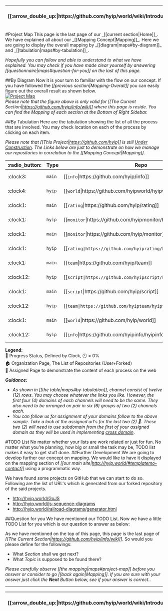 <table>
  <thead>
    <tr>
      <th>[[:arrow_double_up:|https://github.com/hyip/world/wiki/Introduction]]</th>
      <th>[[:arrow_up_small:|https://github.com/hyipworld/hyipworld.github.io/wiki/Introduction]]</th>
      <th>[[:rewind:|Introduction]] [[Intro|Introduction]]</th>
      <th>[[:arrow_backward:|Mapping-Overall]] [[Prev|Mapping-Overall]]</th>
      <th>[[:repeat:|maps#project-map]] [[Reload|maps]]</th>
      <th>Last :arrow_forward:</th>
      <th>[[Next|https://github.com/hyip/rating]] [[:fast_forward:|https://github.com/hyip/rating]]</th>
      <th>[[:arrow_down_small:|https://github.com/hyip/rating]]</th>
      <th>[[:arrow_double_down:|https://github.com/hyip/rating/wiki/Introduction]]</th>
    </tr>
  </thead>
</table>
#Project Map
This page is the last page of our _[[current section|Home]]_. We have explained all about our _[[Mapping Concept|Mapping]]_. Here we are going to display the overall mapping by _[[diagram|maps#by-diagram]]_ and _[[tabulation|maps#by-tabulation]]_.  

_Hopefully you can follow and able to understand to what we have explained. You may check if you have made clear yourself by answering [[questionnaire|maps#question-for-you]] on the last of this page._

##By Diagram
Now it is your turn to familiar with the flow on our concept. If you have followed the _[[previous section|Mapping-Overall]]_ you can easily figure out the overall result as shown below.  
[![Project Map](https://hyipworld.github.io/images/github/doc/info.png)](https://tophyipmonitor.wordpress.com/hyip-world/)      
_Please note that the figure above is only valid for [[The Current Section|https://github.com/hyip/info/wiki]] where this page is reside. You can find the Mapping of each section at the Bottom of Right Sidebar._

##By Tabulation
Here are the tabulation showing the list of all the process that are involved. You may check location on each of the process by clicking on each item.

_Please note that [[This Project|https://github.com/hyip]] is still <u>Under Construction</u>. The Links below are just to demonstrate on how we manage our repositories in correlation to the [[Mapping Concept|Mapping]]._
<table>
  <thead>
    <tr>
      <th>:radio_button:</th>
      <th>Type</th>
      <th>Repo</th>
      <th>Wiki</th>
      <th>Team</th>
      <th>Platform</th>
      <th>Channel</th>
    </tr>
  </thead>
  <tbody>
    <tr>
      <td scope="row">:clock3:</td>
      <td scope="row"><code>main</code></td>
      <td>[[<code>info</code>|https://github.com/hyip/info]]</td>
      <td>[[<code>info</code>|https://github.com/hyip/info/wiki]]</td>
      <td scope="row"><img src="https://avatars1.githubusercontent.com/u/8466209?v=20&s=20"></td>
      <td scope="row"><a href="https://en.wikipedia.org/" target="_blank"><img src="https://lh3.googleusercontent.com/-EldBrDTTmUA/AAAAAAAAAAI/AAAAAAAAAIA/-bt7sByI8-Q/s20-c-a/photo.jpg"></a></td>
      <td scope="row">
<a href="https://www.facebook.com/hyipproject"><img src="https://avatars0.githubusercontent.com/u/69631?v=20&s=20"></a>
<a href="https://twitter.com/BeSweetRetweets"><img src="https://avatars0.githubusercontent.com/u/50278?v=20&s=20"></a>
<a href="https://google.com/+TopHYIPsinfoGigafeed"><img src="https://avatars0.githubusercontent.com/u/3597853?v=20&s=20"></a>
<a href="https://tophyipmonitor.wordpress.com/category/hyip/"><img src="https://avatars0.githubusercontent.com/u/276006?v=20&s=20"></a>
<a href="https://www.reddit.com/user/hyips/"><img src="https://avatars0.githubusercontent.com/u/14248?v=20&s=20"></a>
<a href="https://delicious.com/tophyipsinfo"><img src="https://lh3.googleusercontent.com/-jKtpsvVitSk/VipNbfjC1KI/AAAAAAAAAV4/dgoCUDLzyLw/s20/delicious.png"></a>
      </td>
    </tr>
    <tr>
      <td scope="row">:clock4:</td>
      <td scope="row"><code>hyip</code></td>
      <td>[[<code>world</code>|https://github.com/hyipworld/hyipworld.github.io]]</td>
      <td>[[<code>world</code>|https://github.com/hyipworld/hyipworld.github.io/wiki]]</td>
      <td scope="row"><img src="https://avatars1.githubusercontent.com/u/8466209?v=20&s=20"></td>
      <td scope="row">[[:house:|https://github.com/hyipworld]] [[:cinema:|http://hyip.world/]]  <a href="https://github.com/github" target="_blank"><img src="https://avatars3.githubusercontent.com/u/9919?v=3&s=20"></a>
      </td>
      <td scope="row">
<a href="https://www.facebook.com/hyipworld"><img src="https://avatars0.githubusercontent.com/u/69631?v=20&s=20"></a>
<a href="https://twitter.com/hyip_world"><img src="https://avatars0.githubusercontent.com/u/50278?v=20&s=20"></a>
<a href="https://google.com/+TopHYIPsinfoGigafeed"><img src="https://avatars0.githubusercontent.com/u/3597853?v=20&s=20"></a>
<a href="https://tophyipmonitor.wordpress.com/hyip-world/"><img src="https://avatars0.githubusercontent.com/u/276006?v=20&s=20"></a>
<a href="https://disqus.com/by/hyips/"><img src="https://lh3.googleusercontent.com/-cV5C51pgAbg/VipJ2i2FGLI/AAAAAAAAAVM/e8N-UaHMRpw/w20-h20-p/disqus.png"></a>
<a href="https://about.me/hyip.world"><img src="https://avatars0.githubusercontent.com/u/951002?v=20&s=20"></a>
      </td>
    </tr>
    <tr>
      <td scope="row">:clock1:</td>
      <td scope="row"><code>main</code></td>
      <td>[[<code>rating</code>|https://github.com/hyip/rating]]</td>
      <td>[[<code>rating</code>|https://github.com/hyip/rating/wiki]]</td>
      <td scope="row"><img src="https://avatars1.githubusercontent.com/u/14160646?v=20&s=20"></td>
      <td scope="row"><a href="https://github.com/google" target="_blank"><img src="https://avatars0.githubusercontent.com/u/1342004?v=20&s=20"></a></td>
      <td scope="row">
<a href="https://www.facebook.com/TopHyipsDotInfo"><img src="https://avatars0.githubusercontent.com/u/69631?v=20&s=20"></a>
<a href="https://twitter.com/#growsafely"><img src="https://avatars0.githubusercontent.com/u/50278?v=20&s=20"></a>
<a href="maps#project-map"><img src="https://avatars0.githubusercontent.com/u/3597853?v=20&s=20"></a>
<a href="https://tophyipmonitor.wordpress.com/category/hyip-rating/"><img src="https://avatars0.githubusercontent.com/u/276006?v=20&s=20"></a>
<a href="https://www.pinterest.com/HyipMonitor/"><img src="https://avatars3.githubusercontent.com/u/541152?v=20&s=20"></a>
<a href="http://en.gravatar.com/tophyips"><img src="http://www.gravatar.com/avatar/00000000000000000000000000000000?s=20"></a>
      </td>
    </tr>
    <tr>
      <td scope="row">:clock1:</td>
      <td scope="row"><code>hyip</code></td>
      <td>[[<code>monitor</code>|https://github.com/hyipmonitor/hyipmonitor.github.io]] </td>
      <td>[[<code>monitor|https://github.com/hyipmonitor/hyipmonitor.github.io/wiki]]</code></td>
      <td scope="row"><img src="https://avatars1.githubusercontent.com/u/14018681?v=20&s=20"</td>
      <td scope="row">[[:house:|https://github.com/hyipmonitor]] [[:cinema:|http://hyipmonitors.info/]] <a href="https://plus.google.com/+WordPress/" target="_blank"><img src="http://lh3.googleusercontent.com/-xSKJbyl_5ZA/AAAAAAAAAAI/AAAAAAAAAGs/87PBRUKgmr0/s20-c-a/photo.jpg"></a>
      </td>
      <td scope="row">
<a href="https://www.facebook.com/hyipmonitors.info"><img src="https://avatars0.githubusercontent.com/u/69631?v=20&s=20"></a>
<a href="maps#project-map"><img src="https://avatars0.githubusercontent.com/u/50278?v=20&s=20"></a>
<a href="maps#project-map"><img src="https://avatars0.githubusercontent.com/u/3597853?v=20&s=20"></a>
<a href="https://tophyipmonitor.wordpress.com/hyip-monitors/"><img src="https://avatars0.githubusercontent.com/u/276006?v=20&s=20"></a>
<a href="http://www.linkedin.com/company/hyip-monitor"><img src="http://www.gravatar.com/avatar/7155494da5d4092de2988069d5534d00?s=20"></a>
<a href="https://about.me/hyipmonitors.info"><img src="https://avatars0.githubusercontent.com/u/951002?v=20&s=20"></a>
      </td>
    </tr>
    <tr>
      <td scope="row">:clock1:</td>
      <td scope="row"><code>main</code></td>
      <td>[[<code>monitor</code>|https://github.com/hyip/monitor]]</td>
      <td>[[<code>monitor</code>|https://github.com/hyip/monitor/wiki]]</td>
      <td scope="row"><img src="https://avatars1.githubusercontent.com/u/14018681?v=20&s=20"</td>
      <td scope="row"><a href="https://github.com/aws" target="_blank"><img src="https://lh5.googleusercontent.com/-LNdqhqT7v3w/T4itJ_UEeFI/AAAAAAAAJUE/B9Os5cJUxUA/s20-no/GooglePlusProfileImage.png"></a></td>
      <td scope="row">
<a href="https://www.facebook.com/tophyipmonitors"><img src="https://avatars0.githubusercontent.com/u/69631?v=20&s=20"></a>
<a href="https://twitter.com/tophyipmonitor"><img src="https://avatars0.githubusercontent.com/u/50278?v=20&s=20"></a>
<a href="https://google.com/+TopHyipMonitors"><img src="https://avatars0.githubusercontent.com/u/3597853?v=20&s=20"></a>
<a href="https://tophyipmonitor.wordpress.com/category/hyip-monitor/"><img src="https://avatars0.githubusercontent.com/u/276006?v=20&s=20"></a>
<a href="https://moz.com/community/users/4037583"><img src="http://lh3.googleusercontent.com/-PdKcIPUm-Cs/AAAAAAAAAAI/AAAAAAAALEI/HV6em-KZ-yU/s20-c-a/photo.jpg"></a>
<a href="http://en.gravatar.com/tophyipmonitor"><img src="http://www.gravatar.com/avatar/00000000000000000000000000000000?s=20"></a>
      </td>
    </tr>
    <tr>
      <td scope="row">:clock1:</td>
      <td scope="row"><code>hyip</code></td>
      <td>[[<code>rating|https://github.com/hyiprating/hyiprating.github.io]]</code></td>
      <td>[[<code>rating|https://github.com/hyiprating/hyiprating.github.io/wiki]]</code></td>
      <td scope="row"><img src="https://avatars1.githubusercontent.com/u/14160646?v=20&s=20"></td>
      <td scope="row">[[:house:|https://github.com/hyiprating]] [[:cinema:|http://tophyips.info/]] <a href="http://blog.tophyips.info/"><img src="http://lh3.googleusercontent.com/-dK5aS3tBne0/AAAAAAAAAAI/AAAAAAAAL-Q/wktL27CoDNE/s20-c-a/photo.jpg"></a>
      </td>
      <td scope="row">
<a href="https://www.facebook.com/tophyips.info"><img src="https://avatars0.githubusercontent.com/u/69631?v=20&s=20"></a>
<a href="maps#project-map"><img src="https://avatars0.githubusercontent.com/u/50278?v=20&s=20"></a>
<a href="maps#project-map"><img src="https://avatars0.githubusercontent.com/u/3597853?v=20&s=20"></a>
<a href="https://tophyipmonitor.wordpress.com/hyip-rating/"><img src="https://avatars0.githubusercontent.com/u/276006?v=20&s=20"></a>
<a href="http://www.linkedin.com/company/hyip-analysis"><img src="http://www.gravatar.com/avatar/7155494da5d4092de2988069d5534d00?s=20"></a>
<a href="https://about.me/tophyips.info"><img src="https://avatars0.githubusercontent.com/u/951002?v=20&s=20"></a>
      </td>
    </tr>
    <tr>
      <td scope="row">:clock1:</td>
      <td scope="row"><code>main</code></td>
      <td>[[<code>team</code>|https://github.com/hyip/team]]</td>
      <td>[[<code>team</code>|https://github.com/hyip/team/wiki]]</td>
      <td scope="row"><img src="https://avatars2.githubusercontent.com/u/11927583?v=10&s=20"></td>
      <td scope="row"><a href="https://github.com/atlassian" target="_blank"><img src="https://avatars3.githubusercontent.com/u/168166?v=20&s=20"></a></td>
      <td scope="row">
<a href="maps#project-map"><img src="https://avatars0.githubusercontent.com/u/69631?v=20&s=20"></a>
<a href="maps#project-map"><img src="https://avatars0.githubusercontent.com/u/50278?v=20&s=20"></a>
<a href="maps#project-map"><img src="https://avatars0.githubusercontent.com/u/3597853?v=20&s=20"></a>
<a href="https://tophyipmonitor.wordpress.com/category/hyip-forum/"><img src="https://avatars0.githubusercontent.com/u/276006?v=20&s=20"></a>
<a href="https://www.quora.com/profile/Hyip-Gigafeed"><img src="https://avatars0.githubusercontent.com/u/6815105?v=20&s=20"></a>
<a href="http://mashable.com/people/hyip/"><img src="https://avatars3.githubusercontent.com/u/173374?v=3&s=20"></a>
      </td>
    </tr>
    <tr>
      <td scope="row">:clock12:</td>
      <td scope="row"><code>hyip</code></td>
      <td>[[<code>script|https://github.com/hyipscript/hyipscript.github.io]]</code></td>
      <td>[[<code>script|https://github.com/hyipscript/hyipscript.github.io/wiki]]</code></td>
      <td scope="row"><a href="https://github.com/orgs/hyipscript/teams"><img src="https://avatars2.githubusercontent.com/u/11951705?v=3&s=20"></a></td>
      <td scope="row">[[:house:|https://github.com/hyipscript]] [[:cinema:|http://hyipscript.info/]] <a href="http://blog.tophyips.info/"><img src="http://lh3.googleusercontent.com/-dK5aS3tBne0/AAAAAAAAAAI/AAAAAAAAL-Q/wktL27CoDNE/s20-c-a/photo.jpg"></a>
      </td>
      <td scope="row">
<a href="https://www.facebook.com/hyipscript.info"><img src="https://avatars0.githubusercontent.com/u/69631?v=20&s=20"></a>
<a href="https://twitter.com/hyip_script"><img src="https://avatars0.githubusercontent.com/u/50278?v=20&s=20"></a>
<a href="https://google.com/+HyipScript"><img src="https://avatars0.githubusercontent.com/u/3597853?v=20&s=20"></a>
<a href="https://tophyipmonitor.wordpress.com/hyip-scripts/"><img src="https://avatars0.githubusercontent.com/u/276006?v=20&s=20"></a>
<a href="http://www.linkedin.com/company/hyip-script"><img src="http://www.gravatar.com/avatar/7155494da5d4092de2988069d5534d00?s=20"></a>
<a href="https://about.me/hyipscript.info"><img src="https://avatars0.githubusercontent.com/u/951002?v=20&s=20"></a>
      </td>
    </tr>
    <tr>
      <td scope="row">:clock1:</td>
      <td scope="row"><code>main</code></td>
      <td>[[<code>script</code>|https://github.com/hyip/script]]</td>
      <td>[[<code>script</code>|https://github.com/hyip/script/wiki]]</td>
      <td scope="row">
<a href="https://github.com/hyipscripts"><img src="https://avatars1.githubusercontent.com/u/14160646?v=20&s=20"></a>
<a href="http://sourceforge.net/u/hyipscript/profile/"><img src="https://avatars1.githubusercontent.com/u/11951705?v=3&s=20"></a>
      </td>
      <td scope="row"><a href="https://sourceforge.net/projects/hyipscript/"><img src="https://sourceforge.net/favicon.ico"></a></td>
      <td scope="row">
<a href="https://www.facebook.com/hyipscripts"><img src="https://avatars0.githubusercontent.com/u/69631?v=20&s=20"></a>
<a href="maps#project-map"><img src="https://avatars0.githubusercontent.com/u/50278?v=20&s=20"></a>
<a href="maps#project-map"><img src="https://avatars0.githubusercontent.com/u/3597853?v=20&s=20"></a>
<a href="https://tophyipmonitor.wordpress.com/category/hyip-script/"><img src="https://avatars0.githubusercontent.com/u/276006?v=20&s=20"></a>
<a href="http://stackoverflow.com/users/4058484"><img src="https://lh3.googleusercontent.com/-DEYxYN_riUY/VipEhu1PPyI/AAAAAAAAAHg/UzX9Nw8QE8I/s20/stackoverflow.png"></a>
<a href="http://en.gravatar.com/tophyipscript"><img src="http://www.gravatar.com/avatar/00000000000000000000000000000000?s=20"></a>
      </td>
    </tr>
    <tr>
      <td scope="row">:clock12:</td>
      <td scope="row"><code>hyip</code></td>
      <td>[[<code>team|https://github.com/hyipteam/hyipteam.github.io]]</code></td>
      <td>[[<code>team</code>|https://github.com/hyipteam/hyipteam.github.io/wiki]]</td>
      <td scope="row"><img src="https://avatars2.githubusercontent.com/u/11927583?v=10&s=20"></td>
      <td scope="row">[[:house:|https://github.com/hyipteam]] [[:cinema:|http://team.hyip.world/]] <a href="http://blog.tophyips.info/"><img src="http://lh3.googleusercontent.com/-dK5aS3tBne0/AAAAAAAAAAI/AAAAAAAAL-Q/wktL27CoDNE/s20-c-a/photo.jpg"></a>
      </td>
      <td scope="row">
<a href="maps#project-map"><img src="https://avatars0.githubusercontent.com/u/69631?v=20&s=20"></a>
<a href="maps#project-map"><img src="https://avatars0.githubusercontent.com/u/50278?v=20&s=20"></a>
<a href="maps#project-map"><img src="https://avatars0.githubusercontent.com/u/3597853?v=20&s=20"></a>
<a href="https://tophyipmonitor.wordpress.com/hyip-forums/"><img src="https://avatars0.githubusercontent.com/u/276006?v=20&s=20"></a>
<a href="https://www.linkedin.com/company/hyip-reviews"><img src="http://www.gravatar.com/avatar/7155494da5d4092de2988069d5534d00?s=20"></a>
<a href="https://about.me/hyipmonitor"><img src="https://avatars0.githubusercontent.com/u/951002?v=20&s=20"></a>
      </td>
    </tr>
    <tr>
      <td scope="row">:clock1:</td>
      <td scope="row"><code>main</code></td>
      <td>[[<code>world</code>|https://github.com/hyip/world]]</td>
      <td>[[<code>world</code>|https://github.com/hyip/world/wiki]]</td>
      <td scope="row"><img src="https://avatars1.githubusercontent.com/u/8466209?v=20&s=20"></td>
      <td scope="row"><a href="https://en.wikipedia.org/wiki/User:Hyipworld"><img src="http://hyip.world/favicon.ico"></a></td>
      <td scope="row">
<a href="maps#project-map"><img src="https://avatars0.githubusercontent.com/u/69631?v=20&s=20"></a>
<a href="maps#project-map"><img src="https://avatars0.githubusercontent.com/u/50278?v=20&s=20"></a>
<a href="maps#project-map"><img src="https://avatars0.githubusercontent.com/u/3597853?v=20&s=20"></a>
<a href="https://tophyipmonitor.wordpress.com/category/our-project/"><img src="https://avatars0.githubusercontent.com/u/276006?v=20&s=20"></a>
<a href="http://www.stumbleupon.com/stumbler/TopHyipMonitor"><img src="https://avatars1.githubusercontent.com/u/359869?v=3&s=20"></a>
<a href="http://en.gravatar.com/tophyipworld"><img src="http://www.gravatar.com/avatar/00000000000000000000000000000000?s=20"></a>
      </td>
    </tr>
    <tr>
      <td scope="row">:clock12:</td>
      <td scope="row"><code>hyip</code></td>
      <td>[[<code>info</code>|https://github.com/hyipinfo/hyipinfo.github.io]]</td>
      <td>[[<code>info</code>|https://github.com/hyipinfo/hyipinfo.github.io/wiki]]</td>
      <td scope="row"><img src="https://avatars1.githubusercontent.com/u/8466209?v=20&s=20"></td>
      <td scope="row">[[:house:|https://github.com/hyipinfo]] [[:cinema:|http://info.hyip.world/]] <a href="http://blog.tophyips.info/"><img src="http://lh3.googleusercontent.com/-dK5aS3tBne0/AAAAAAAAAAI/AAAAAAAAL-Q/wktL27CoDNE/s20-c-a/photo.jpg"></a>
      </td>
      <td scope="row">
<a href="https://www.facebook.com/hyipblogs"><img src="https://avatars0.githubusercontent.com/u/69631?v=20&s=20"></a>
<a href="https://twitter.com/#be_sweet_rt"><img src="https://avatars0.githubusercontent.com/u/50278?v=20&s=20"></a>
<a href="maps#project-map"><img src="https://avatars0.githubusercontent.com/u/3597853?v=20&s=20"></a>
<a href="https://tophyipmonitor.wordpress.com/hyip-business/"><img src="https://avatars0.githubusercontent.com/u/276006?v=20&s=20"></a>
<a href="http://tophyipmonitor.tumblr.com/"><img src="https://avatars0.githubusercontent.com/u/366151?v=20&s=20"></a>
<a href="https://archive.org/bookmarks/Hyip"><img src="https://lh3.googleusercontent.com/-twtF1nolk44/VipbLIVZVVI/AAAAAAAAAW4/Lvv3Poy6yZQ/s20/Internetarchive.jpg"></a>
      </td>
    </tr>
  </tbody>
</table>

**Legend:**  
:radio_button: Progress Status, Defined by Clock, :clock12: = 0%  
:house: Organization Page, The List of Repositories (User+Forked)  
:cinema: Assigned Page to demonstrate the content of each process on the web  

**_Guidance:_**
* _As shown in [[the table|maps#by-tabulation]], channel consist of twelve (12) rows. You may choose whatever the links you like. However, the first four (4) domains of each channels will need to be the same. They also need to be arranged on pair in six (6) groups of two (2) channels each._  
* _You can follow us for assignment of your domains follow to the above sample. Take a look at the assigned url's for the last two (2) :cinema:. These two (2) will need to use subdomain from the first of your assigned domain as they will be used in implementing <a href="https://en.wikipedia.org/wiki/Cross-origin_resource_sharing" target="_blank">cross domain</a>_.

#TODO List
No matter whether your lists are work related or just for fun. No matter what you’re planning, how big or small the task may be, TODO list makes it easy to get stuff done. 
##Further Development
We are going to develop further our concept on mapping. We would like to have it displayed on the mapping section of _[[our main site|http://hyip.world/#templatemo-contact]]_ using a programmatic way. 

We have found some projects on GitHub that we can start to do so. Following are the list of URL's which is generated from our forked repository of the said projects.
 
- http://hyip.world/GoJS  
- http://hyip.world/js-sequence-diagrams  
- http://hyip.world/railroad-diagrams/generator.html 
 
##Question for you
We have mentioned our TODO List. Now we have a little TODO List for you which is our question to answer as below: 

As we have mentioned on the top of this page, this page is the last page of _[[The Current Section|https://github.com/hyip/info/wiki]]_. So would you please define for the followings:
* What _Section_ shall we get next? 
* What _Topic_ is supposed to be found there?   
 
_Please carefully observe [[the mapping|maps#project-map]] before you answer or consider to go [[back again|Mapping]]. If you are sure with your answer just click the **Next** Button below, see if your answer is correct.._
***
<table>
  <thead>
    <tr>
      <th>[[:arrow_double_up:|https://github.com/hyip/world/wiki/Introduction]]</th>
      <th>[[:arrow_up_small:|https://github.com/hyipworld/hyipworld.github.io/wiki/Introduction]]</th>
      <th>[[:rewind:|Introduction]] [[Intro|Introduction]]</th>
      <th>[[:arrow_backward:|Mapping-Overall]] [[Prev|Mapping-Overall]]</th>
      <th>[[:repeat:|maps#project-map]] [[Reload|maps]]</th>
      <th>Last :arrow_forward:</th>
      <th>[[Next|https://github.com/hyip/rating]] [[:fast_forward:|https://github.com/hyip/rating]]</th>
      <th>[[:arrow_down_small:|https://github.com/hyip/rating]]</th>
      <th>[[:arrow_double_down:|https://github.com/hyip/rating/wiki/Introduction]]</th>
    </tr>
  </thead>
</table>